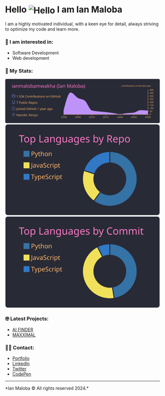 <h1>Hello <img src="https://github.com/ianmalobamwakha/IanMalobaMwakha/assets/127621186/00518ce9-89a3-4b6e-bdce-784d283c5f73" alt="Hello" style="width:50px; vertical-align:middle;"> I am Ian Maloba</h1>
<p>I am a highly motivated individual, with a keen eye for detail, always striving to optimize my code and learn more.</p>

### 👀 I am interested in:
- Software Development
- Web development

### 🧐 My Stats:
<a href="https://github.com/IanMalobaMwakha"><img src="https://raw.githubusercontent.com/IanMalobaMwakha/Thickduck/master/profile-summary-card-output/dracula/0-profile-details.svg" alt="Profile Details"></a>
<a href="https://github.com/IanMalobaMwakha"><img src="https://raw.githubusercontent.com/IanMalobaMwakha/Thickduck/master/profile-summary-card-output/dracula/1-repos-per-language.svg" alt="Repos Per Language"></a>
<a href="https://github.com/IanMalobaMwakha"><img src="https://raw.githubusercontent.com/IanMalobaMwakha/Thickduck/master/profile-summary-card-output/dracula/2-most-commit-language.svg" alt="Most Commit Language"></a>

### 🤓 Latest Projects:
- [AI FINDER](https://aifinderguru.com/)
- [MAXXIMAL](https://github.com/IanMalobaMwakha/SLACK)

### 🙋‍♂️ Contact:
- [Portfolio](http://www.ianmaloba.com/)
- [LinkedIn](https://www.linkedin.com/in/ianmalobamwakha/)
- [Twitter](https://twitter.com/malobaian)
- [CodePen](https://codepen.io/ianmalobamwakha/pens/public)

<hr/>

<p>*Ian Maloba © All rights reserved 2024.*</p>
